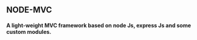## NODE-MVC

#### A light-weight MVC framework based on node Js, express Js and some custom modules.